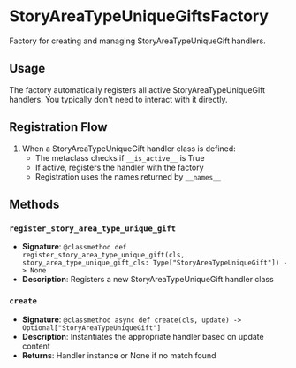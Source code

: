 # StoryAreaTypeUniqueGiftsFactory

Factory for creating and managing StoryAreaTypeUniqueGift handlers.

## Usage

The factory automatically registers all active StoryAreaTypeUniqueGift handlers. 
You typically don't need to interact with it directly.

## Registration Flow

1. When a StoryAreaTypeUniqueGift handler class is defined:
   - The metaclass checks if `__is_active__` is True
   - If active, registers the handler with the factory
   - Registration uses the names returned by `__names__`

## Methods

### `register_story_area_type_unique_gift`
- **Signature**: `@classmethod def register_story_area_type_unique_gift(cls, story_area_type_unique_gift_cls: Type["StoryAreaTypeUniqueGift"]) -> None`
- **Description**: Registers a new StoryAreaTypeUniqueGift handler class

### `create`
- **Signature**: `@classmethod async def create(cls, update) -> Optional["StoryAreaTypeUniqueGift"]`
- **Description**: Instantiates the appropriate handler based on update content
- **Returns**: Handler instance or None if no match found
